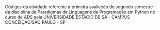 # 
Códigos da atividade referente a primeira avaliação do segundo semestre da disciplina de Paradigmas de Linguagens de Programação em Python no curso de ADS pela UNIVERSIDADE ESTÁCIO DE SÁ - CAMPUS CONCEIÇÃO/SÃO PAULO - SP
